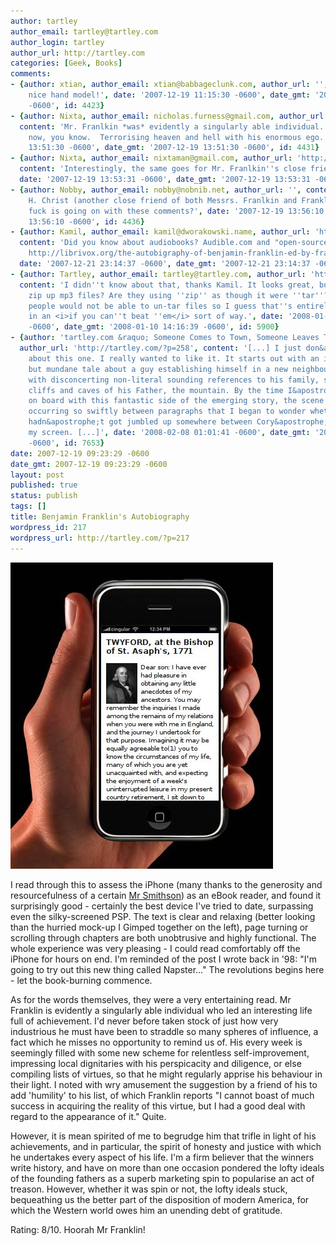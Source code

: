 ```yaml
---
author: tartley
author_email: tartley@tartley.com
author_login: tartley
author_url: http://tartley.com
categories: [Geek, Books]
comments:
- {author: xtian, author_email: xtian@babbageclunk.com, author_url: '', content: 'Ooh,
    nice hand model!', date: '2007-12-19 11:15:30 -0600', date_gmt: '2007-12-19 11:15:30
    -0600', id: 4423}
- {author: Nixta, author_email: nicholas.furness@gmail.com, author_url: 'http://nixtasinks.nixta.com',
  content: 'Mr. Franlkin *was* evidently a singularly able individual.  He''s dead
    now, you know.  Terrorising heaven and hell with his enormous ego.', date: '2007-12-19
    13:51:30 -0600', date_gmt: '2007-12-19 13:51:30 -0600', id: 4431}
- {author: Nixta, author_email: nixtaman@gmail.com, author_url: 'http://nixtasinks.nixta.com',
  content: 'Interestingly, the same goes for Mr. Franlkin''s close friend, Mr. Franklin.',
  date: '2007-12-19 13:53:31 -0600', date_gmt: '2007-12-19 13:53:31 -0600', id: 4434}
- {author: Nobby, author_email: nobby@nobnib.net, author_url: '', content: 'Oh Jesus
    H. Christ (another close friend of both Messrs. Franlkin and Franklin), what the
    fuck is going on with these comments?', date: '2007-12-19 13:56:10 -0600', date_gmt: '2007-12-19
    13:56:10 -0600', id: 4436}
- {author: Kamil, author_email: kamil@dworakowski.name, author_url: 'http://blog.kamil.dworakowski.name',
  content: 'Did you know about audiobooks? Audible.com and "open-source" LibriVox.org.
    http://librivox.org/the-autobigraphy-of-benjamin-franklin-ed-by-frank-woodworth-pine/',
  date: '2007-12-21 23:14:37 -0600', date_gmt: '2007-12-21 23:14:37 -0600', id: 4653}
- {author: Tartley, author_email: tartley@tartley.com, author_url: 'http://tartley.com',
  content: 'I didn''t know about that, thanks Kamil. It looks great, but why do they
    zip up mp3 files? Are they using ''zip'' as though it were ''tar''?  I guess most
    people would not be able to un-tar files so I guess that''s entirely reasonable,
    in an <i>if you can''t beat ''em</i> sort of way.', date: '2008-01-10 14:16:39
    -0600', date_gmt: '2008-01-10 14:16:39 -0600', id: 5900}
- {author: 'tartley.com &raquo; Someone Comes to Town, Someone Leaves Town', author_email: '',
  author_url: 'http://tartley.com/?p=258', content: '[...] I just don&apostrophe;t know
    about this one. I really wanted to like it. It starts out with an interesting
    but mundane tale about a guy establishing himself in a new neighbourhood, peppered
    with disconcerting non-literal sounding references to his family, such as the
    cliffs and caves of his Father, the mountain. By the time I&apostrophe;d really gotten
    on board with this fantastic side of the emerging story, the scene changes were
    occurring so swiftly between paragraphs that I began to wonder whether they text
    hadn&apostrophe;t got jumbled up somewhere between Cory&apostrophe;s word processor and
    my screen. [...]', date: '2008-02-08 01:01:41 -0600', date_gmt: '2008-02-08 01:01:41
    -0600', id: 7653}
date: 2007-12-19 09:23:29 -0600
date_gmt: 2007-12-19 09:23:29 -0600
layout: post
published: true
status: publish
tags: []
title: Benjamin Franklin's Autobiography
wordpress_id: 217
wordpress_url: http://tartley.com/?p=217
---
```


![iphone.jpg](/assets/2007/12/iphone.jpg)

I read through this to assess the iPhone (many thanks to the
generosity and resourcefulness of a certain [Mr
Smithson](http://amoral.org/)) as an eBook reader, and found it
surprisingly good - certainly the best device I've tried to date,
surpassing even the silky-screened PSP. The text is clear and relaxing
(better looking than the hurried mock-up I Gimped together on the left),
page turning or scrolling through chapters are both unobtrusive and
highly functional. The whole experience was very pleasing - I could read
comfortably off the iPhone for hours on end. I'm reminded of the post I
wrote back in '98: "I'm going to try out this new thing called
Napster..." The revolutions begins here - let the book-burning commence.

As for the words themselves, they were a very entertaining read. Mr
Franklin is evidently a singularly able individual who led an
interesting life full of achievement. I'd never before taken stock of
just how very industrious he must have been to straddle so many spheres
of influence, a fact which he misses no opportunity to remind us of. His
every week is seemingly filled with some new scheme for relentless
self-improvement, impressing local dignitaries with his perspicacity and
diligence, or else compiling lists of virtues, so that he might
regularly apprise his behaviour in their light. I noted with wry
amusement the suggestion by a friend of his to add 'humility' to his
list, of which Franklin reports "I cannot boast of much success in
acquiring the reality of this virtue, but I had a good deal with regard
to the appearance of it." Quite.

However, it is mean spirited of me to begrudge him that trifle in light
of his achievements, and in particular, the spirit of honesty and
justice with which he undertakes every aspect of his life. I'm a firm
believer that the winners write history, and have on more than one
occasion pondered the lofty ideals of the founding fathers as a superb
marketing spin to popularise an act of treason. However, whether it was
spin or not, the lofty ideals stuck, bequeathing us the better part of
the disposition of modern America, for which the Western world owes him
an unending debt of gratitude.

Rating: 8/10. Hoorah Mr Franklin!
